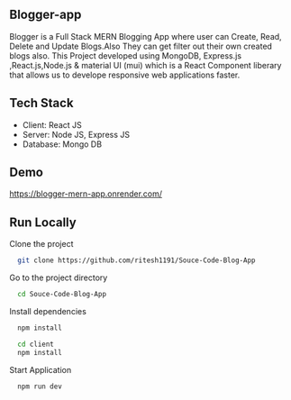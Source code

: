 ## Blogger-app

Blogger is a Full Stack MERN Blogging App where user can Create, Read, Delete and Update Blogs.Also They can get filter out their own created blogs also.
This Project developed using MongoDB, Express.js ,React.js,Node.js & material UI (mui) which is a React Component liberary that allows us to develope responsive web applications faster.


## Tech Stack
- Client: React JS
- Server: Node JS, Express JS
- Database: Mongo DB


## Demo
https://blogger-mern-app.onrender.com/


## Run Locally

Clone the project

```bash
  git clone https://github.com/ritesh1191/Souce-Code-Blog-App
```

Go to the project directory

```bash
  cd Souce-Code-Blog-App
```

Install dependencies

```bash
  npm install
```

```bash
  cd client
  npm install
```

Start Application

```bash
  npm run dev
```
